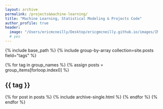 ```yaml
---
layout: archive
permalink: /projects&machine-learning/
title: "Machine Learning, Statistical Modeling & Projects Code"
author_profile: true
header:
  image: "/Users/ericmcneilly/Desktop/ericgmcneilly.github.io/images/IMG_5173.png"
  # yes
---
```

{% include base_path %}
{% include group-by-array collection=site.posts field="tags" %}

{% for tag in group_names %}
  {% assign posts = group_items[forloop.index0] %}
  <h2 id="{{ tag | slugify }}" class="archive__subtitle">{{ tag }}</h2>
  {% for post in posts %}
    {% include archive-single.html %}
  {% endfor %}
{% endfor %}
